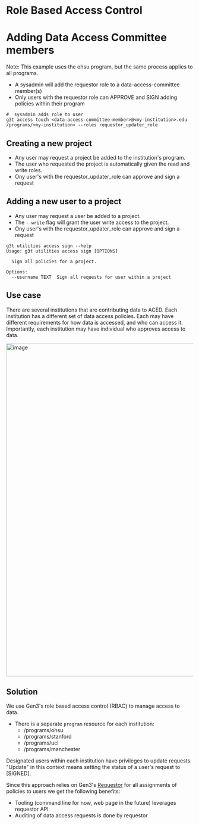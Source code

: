 # Role Based Access Control

# Adding Data Access Committee members

Note: This example uses the ohsu program, but the same process applies to all programs.

* A sysadmin will add the requestor role to a data-access-committee member(s)
* Only users with the requestor role can APPROVE and SIGN adding policies within their program

```text
#  sysadmin adds role to user
g3t access touch <data-access-committee-member>@<my-institution>.edu /programs/<my-institution> --roles requestor_updater_role
```

## Creating a new project

* Any user may request a project be added to the institution's program.
* The user who requested the project is automatically given the read and write roles.
* Ony user's with the requestor_updater_role  can approve and sign a request

## Adding a new user to a project

* Any user may request a user be added to a project.
* The `--write` flag will grant the user write access to the project.
* Ony user's with the requestor_updater_role  can approve and sign a request

```text
g3t utilities access sign --help
Usage: g3t utilities access sign [OPTIONS]

  Sign all policies for a project. 

Options:
  --username TEXT  Sign all requests for user within a project

```


## Use case

There are several institutions that are contributing data to ACED. Each institution has a different set of data access policies. 
Each may have different requirements for how data is accessed, and who can access it. 
Importantly, each institution may have individual who approves access to data.

<img width="894" alt="image" src="https://github.com/ACED-IDP/gen3-helm/assets/47808/77fe3293-f4f4-4aeb-9390-51df7ff042b0">

## Solution

We use Gen3's role based access control (RBAC) to manage access to data.

* There is a separate `program` resource for each institution:
  * /programs/ohsu
  * /programs/stanford
  * /programs/ucl
  * /programs/manchester

Designated users within each institution have privileges to update requests. "Update" in this context means setting the status of a user's request to [SIGNED].

Since this approach relies on Gen3's [Requestor](https://github.com/uc-cdis/requestor/blob/master/docs/functionality_and_flow.md#example-backend-flow) for all assignments of policies to users we get  the following benefits:

* Tooling (command line for now, web page in the future) leverages requestor API
* Auditing of data access requests is done by requestor
